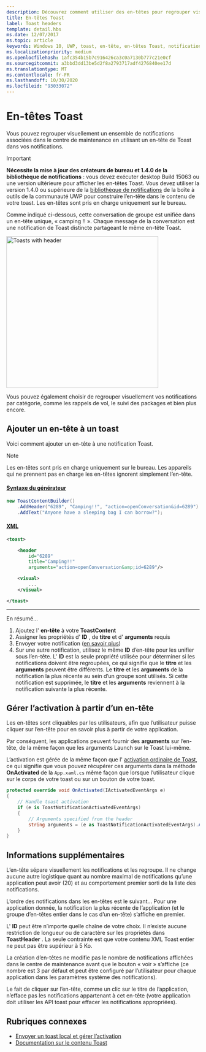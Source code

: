 ```yaml
---
description: Découvrez comment utiliser des en-têtes pour regrouper visuellement vos notifications Toast dans le centre de maintenance.
title: En-têtes Toast
label: Toast headers
template: detail.hbs
ms.date: 12/07/2017
ms.topic: article
keywords: Windows 10, UWP, toast, en-tête, en-têtes Toast, notification, toasts de groupe, centre de maintenance
ms.localizationpriority: medium
ms.openlocfilehash: 1afc354b15b7c916426ca3c0a7130b777c21e0cf
ms.sourcegitcommit: a3bbd3dd13be5d2f8a2793717adf4276840ee17d
ms.translationtype: MT
ms.contentlocale: fr-FR
ms.lasthandoff: 10/30/2020
ms.locfileid: "93033072"
---
```

# <a name="toast-headers"></a>En-têtes Toast

Vous pouvez regrouper visuellement un ensemble de notifications associées dans le centre de maintenance en utilisant un en-tête de Toast dans vos notifications.

> [!IMPORTANT]
> **Nécessite la mise à jour des créateurs de bureau et 1.4.0 de la bibliothèque de notifications** : vous devez exécuter desktop Build 15063 ou une version ultérieure pour afficher les en-têtes Toast. Vous devez utiliser la version 1.4.0 ou supérieure de la [bibliothèque de notifications](https://www.nuget.org/packages/Microsoft.Toolkit.Uwp.Notifications/) de la boîte à outils de la communauté UWP pour construire l’en-tête dans le contenu de votre toast. Les en-têtes sont pris en charge uniquement sur le bureau.

Comme indiqué ci-dessous, cette conversation de groupe est unifiée dans un en-tête unique, « camping !! ». Chaque message de la conversation est une notification de Toast distincte partageant le même en-tête Toast.

<img alt="Toasts with header" src="images/toast-headers-action-center.png" width="396"/>

Vous pouvez également choisir de regrouper visuellement vos notifications par catégorie, comme les rappels de vol, le suivi des packages et bien plus encore.

## <a name="add-a-header-to-a-toast"></a>Ajouter un en-tête à un toast

Voici comment ajouter un en-tête à une notification Toast.

> [!NOTE]
> Les en-têtes sont pris en charge uniquement sur le bureau. Les appareils qui ne prennent pas en charge les en-têtes ignorent simplement l’en-tête.

#### <a name="builder-syntax"></a>[Syntaxe du générateur](#tab/builder-syntax)

```csharp
new ToastContentBuilder()
    .AddHeader("6289", "Camping!!", "action=openConversation&id=6289")
    .AddText("Anyone have a sleeping bag I can borrow?");
```

#### <a name="xml"></a>[XML](#tab/xml)

```xml
<toast>

    <header
        id="6289"
        title="Camping!!"
        arguments="action=openConversation&amp;id=6289"/>

    <visual>
        ...
    </visual>

</toast>
```

---

En résumé...

1. Ajoutez l' **en-tête** à votre **ToastContent**
2. Assigner les propriétés d' **ID** , de **titre** et d' **arguments** requis
3. Envoyer votre notification ([en savoir plus](send-local-toast.md))
4. Sur une autre notification, utilisez le même **ID** d’en-tête pour les unifier sous l’en-tête. L' **ID** est la seule propriété utilisée pour déterminer si les notifications doivent être regroupées, ce qui signifie que le **titre** et les **arguments** peuvent être différents. Le **titre** et les **arguments** de la notification la plus récente au sein d’un groupe sont utilisés. Si cette notification est supprimée, le **titre** et les **arguments** reviennent à la notification suivante la plus récente.


## <a name="handle-activation-from-a-header"></a>Gérer l’activation à partir d’un en-tête

Les en-têtes sont cliquables par les utilisateurs, afin que l’utilisateur puisse cliquer sur l’en-tête pour en savoir plus à partir de votre application.

Par conséquent, les applications peuvent fournir des **arguments** sur l’en-tête, de la même façon que les arguments Launch sur le Toast lui-même.

L’activation est gérée de la même façon que l' [activation ordinaire de Toast](send-local-toast.md#step-4-handling-activation), ce qui signifie que vous pouvez récupérer ces arguments dans la méthode **OnActivated** de la `App.xaml.cs` même façon que lorsque l’utilisateur clique sur le corps de votre toast ou sur un bouton de votre toast.

```csharp
protected override void OnActivated(IActivatedEventArgs e)
{
    // Handle toast activation
    if (e is ToastNotificationActivatedEventArgs)
    {
        // Arguments specified from the header
        string arguments = (e as ToastNotificationActivatedEventArgs).Argument;
    }
}
```


## <a name="additional-info"></a>Informations supplémentaires

L’en-tête sépare visuellement les notifications et les regroupe. Il ne change aucune autre logistique quant au nombre maximal de notifications qu’une application peut avoir (20) et au comportement premier sorti de la liste des notifications.

L’ordre des notifications dans les en-têtes est le suivant... Pour une application donnée, la notification la plus récente de l’application (et le groupe d’en-têtes entier dans le cas d’un en-tête) s’affiche en premier.

L' **ID** peut être n’importe quelle chaîne de votre choix. Il n’existe aucune restriction de longueur ou de caractère sur les propriétés dans **ToastHeader** . La seule contrainte est que votre contenu XML Toast entier ne peut pas être supérieur à 5 Ko.

La création d’en-têtes ne modifie pas le nombre de notifications affichées dans le centre de maintenance avant que le bouton « voir » s’affiche (ce nombre est 3 par défaut et peut être configuré par l’utilisateur pour chaque application dans les paramètres système des notifications).

Le fait de cliquer sur l’en-tête, comme un clic sur le titre de l’application, n’efface pas les notifications appartenant à cet en-tête (votre application doit utiliser les API toast pour effacer les notifications appropriées).


## <a name="related-topics"></a>Rubriques connexes

- [Envoyer un toast local et gérer l’activation](send-local-toast.md)
- [Documentation sur le contenu Toast](adaptive-interactive-toasts.md)
